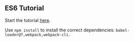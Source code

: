 ## ES6 Tutorial

Start the tutorial [here](http://ccoenraets.github.io/es6-tutorial).

Use `npm install` to install the correct dependencies: `babel-loader@7,webpack,webpack-cli.`